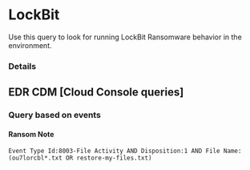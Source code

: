 # LockBit

Use this query to look for running LockBit Ransomware behavior in the environment.

### Details

## EDR CDM [Cloud Console queries]

### Query based on events

#### Ransom Note
```
Event Type Id:8003-File Activity AND Disposition:1 AND File Name:(ou7lorcbl*.txt OR restore-my-files.txt)

```